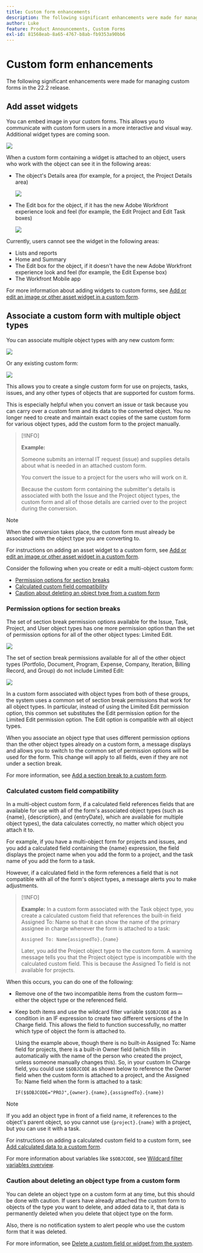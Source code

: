 ```yaml
---
title: Custom form enhancements
description: The following significant enhancements were made for managing custom forms in the 22.2 release.
author: Luke
feature: Product Announcements, Custom Forms
exl-id: 81568eab-8a65-4767-b8ab-fb9353a90bb6
---
```

# Custom form enhancements

The following significant enhancements were made for managing custom forms in the 22.2 release.

## Add asset widgets

You can embed image in your custom forms. This allows you to communicate with custom form users in a more interactive and visual way. Additional widget types are coming soon.

![](assets/image-in-custom-form.png)

When a custom form containing a widget is attached to an object, users who work with the object can see it in the following areas:

* The object's Details area (for example, for a project, the Project Details area)​

  ![](assets/see-image-details-page.png)

* The Edit box for the object, if it has the new Adobe Workfront experience look and feel (for example, the Edit Project and Edit Task boxes)​

  ![](assets/image-see-in-edit.png)

Currently, users cannot see the widget in the following areas:​

* Lists and reports
* Home and Summary
* The Edit box for the object, if it doesn't have the new Adobe Workfront experience look and feel (for example, the Edit Expense box)
* ​The Workfront Mobile app

For more information about adding widgets to custom forms, see [Add or edit an image or other asset widget in a custom form](/help/quicksilver/administration-and-setup/customize-workfront/create-manage-custom-forms/add-widget-or-edit-its-properties-in-a-custom-form.md).

## Associate a custom form with multiple object types

You can associate multiple object types with any new custom form:

![](assets/new-custom-form-object-types.png)

Or any existing custom form:

![](assets/add-object-type-existing-form.png)

This allows you to create a single custom form for use on projects, tasks, issues, and any other types of objects that are supported for custom forms.

This is especially helpful when you convert an issue or task because you can carry over a custom form and its data to the converted object. You no longer need to create and maintain exact copies of the same custom form for various object types, add the custom form to the project manually.

>[!INFO]
>
>**Example:**
>
>Someone submits an internal IT request (issue) and supplies details about what is needed in an attached custom form.
>
>You convert the issue to a project for the users who will work on it.
>
>Because the custom form containing the submitter's details is associated with both the Issue and the Project object types, the custom form and all of those details are carried over to the project during the conversion.

>[!NOTE]
>
>When the conversion takes place, the custom form must already be associated with the object type you are converting to.

For instructions on adding an asset widget to a custom form, see [Add or edit an image or other asset widget in a custom form](/help/quicksilver/administration-and-setup/customize-workfront/create-manage-custom-forms/add-widget-or-edit-its-properties-in-a-custom-form.md).

Consider the following when you create or edit a multi-object custom form:

* [Permission options for section breaks](#permission-options-for-section-breaks)
* [Calculated custom field compatibility](#calculated-custom-field-compatibility)
* [Caution about deleting an object type from a custom form](#caution-about-deleting-an-object-type-from-a-custom-form)

### Permission options for section breaks

The set of section break permission options available for the Issue, Task, Project, and User object types has one more permission option than the set of permission options for all of the other object types: Limited Edit.

![](assets/section-break-permissions-limited-edit.png)

The set of section break permissions available for all of the other object types (Portfolio, Document, Program, Expense, Company, Iteration, Billing Record, and Group) do not include Limited Edit:

![](assets/section-break-permissions-no-limited-edit.png)

In a custom form associated with object types from both of these groups, the system uses a common set of section break permissions that work for all object types. In particular, instead of using the Limited Edit permission option, this common set substitutes the Edit permission option for the Limited Edit permission option. The Edit option is compatible with all object types.

When you associate an object type that uses different permission options than the other object types already on a custom form, a message displays and allows you to switch to the common set of permission options will be used for the form. This change will apply to all fields, even if they are not under a section break.

For more information, see [Add a section break to a custom form](/help/quicksilver/administration-and-setup/customize-workfront/create-manage-custom-forms/add-a-section-break-to-a-custom-form.md).

### Calculated custom field compatibility

In a multi-object custom form, if a calculated field references fields that are available for use with all of the form's associated object types (such as {name}, {description}, and {entryDate}, which are available for multiple object types), the data calculates correctly, no matter which object you attach it to.

For example, if you have a multi-object form for projects and issues, and you add a calculated field containing the {name} expression, the field displays the project name when you add the form to a project, and the task name of you add the form to a task.

However, if a calculated field in the form references a field that is not compatible with all of the form's object types, a message alerts you to make adjustments.

>[!INFO]
>
>**Example:** In a custom form associated with the Task object type, you create a calculated custom field that references the built-in field Assigned To: Name so that it can show the name of the primary assignee in charge whenever the form is attached to a task:
>
>```
>Assigned To: Name{assignedTo}.{name}
>```
>
>Later, you add the Project object type to the custom form. A warning message tells you that the Project object type is incompatible with the calculated custom field. This is because the Assigned To field is not available for projects.

When this occurs, you can do one of the following:

* Remove one of the two incompatible items from the custom form—either the object type or the referenced field.
* Keep both items and use the wildcard filter variable `$$OBJCODE` as a condition in an IF expression to create two different versions of the In Charge field. This allows the field to function successfully, no matter which type of object the form is attached to.

  Using the example above, though there is no built-in Assigned To: Name field for projects, there is a built-in Owner field (which fills in automatically with the name of the person who created the project, unless someone manually changes this). So, in your custom In Charge field, you could use `$$OBJCODE` as shown below to reference the Owner field when the custom form is attached to a project, and the Assigned To: Name field when the form is attached to a task:

  ```
  IF($$OBJCODE="PROJ",{owner}.{name},{assignedTo}.{name})
  ```

>[!NOTE]
>
>  If you add an object type in front of a field name, it references to the object's parent object, so you cannot use `{project}.{name}` with a project, but you can use it with a task.

For instructions on adding a calculated custom field to a custom form, see [Add calculated data to a custom form](/help/quicksilver/administration-and-setup/customize-workfront/create-manage-custom-forms/add-calculated-data-to-custom-form.md).

For more information about variables like `$$OBJCODE`, see [Wildcard filter variables overview](/help/quicksilver/reports-and-dashboards/reports/reporting-elements/understand-wildcard-filter-variables.md).

### Caution about deleting an object type from a custom form

You can delete an object type on a custom form at any time, but this should be done with caution. If users have already attached the custom form to objects of the type you want to delete, and added data to it, that data is permanently deleted when you delete that object type on the form.

Also, there is no notification system to alert people who use the custom form that it was deleted.

For more information, see [Delete a custom field or widget from the system](/help/quicksilver/administration-and-setup/customize-workfront/create-manage-custom-forms/delete-a-custom-field.md).
